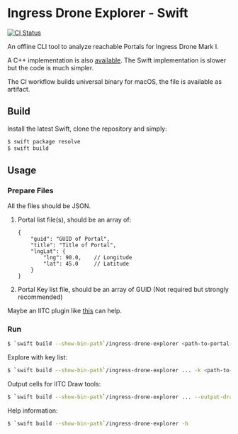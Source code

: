 # Ingress Drone Explorer - Swift

[![CI Status](https://img.shields.io/github/workflow/status/lucka-me/ingress-drone-explorer-swift/CI?label=CI&logo=github-actions&logoColor=white)](https://github.com/lucka-me/ingress-drone-explorer-swift/actions/workflows/ci.yml "CI Workflow")

An offline CLI tool to analyze reachable Portals for Ingress Drone Mark I.

A C++ implementation is also [available](https://github.com/lucka-me/ingress-drone-explorer-cpp).
The Swift implementation is slower but the code is much simpler.

The CI workflow builds universal binary for macOS, the file is available as artifact.

## Build

Install the latest Swift, clone the repository and simply:

```sh
$ swift package resolve
$ swift build
```

## Usage

### Prepare Files

All the files should be JSON.

1. Portal list file(s), should be an array of:
    ```jsonc
    {
        "guid": "GUID of Portal",
        "title": "Title of Portal",
        "lngLat": {
            "lng": 90.0,    // Longitude
            "lat": 45.0     // Latitude
        }
    }
    ```
2. Portal Key list file, should be an array of GUID (Not required but strongly recommended)

Maybe an IITC plugin like [this](https://github.com/lucka-me/toolkit/tree/master/Ingress/Portal-List-Exporter) can help.

### Run

```sh
$ `swift build --show-bin-path`/ingress-drone-explorer <path-to-portal-list-files> -s <start point>
```

Explore with key list:
```sh
$ `swift build --show-bin-path`/ingress-drone-explorer ... -k <path-to-key-list-file>
```

Output cells for IITC Draw tools:
```sh
$ `swift build --show-bin-path`/ingress-drone-explorer ... --output-drawn-items <path-to-output>
```

Help information:
```sh
$ `swift build --show-bin-path`/ingress-drone-explorer -h
```